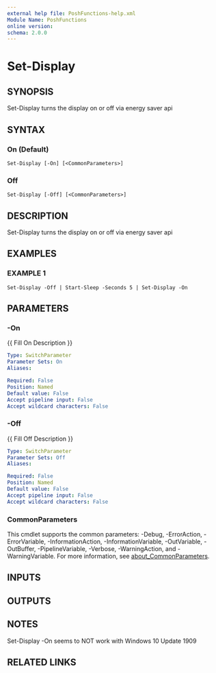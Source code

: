 ```yaml
---
external help file: PoshFunctions-help.xml
Module Name: PoshFunctions
online version:
schema: 2.0.0
---
```


# Set-Display

## SYNOPSIS
Set-Display turns the display on or off via energy saver api

## SYNTAX

### On (Default)
```
Set-Display [-On] [<CommonParameters>]
```

### Off
```
Set-Display [-Off] [<CommonParameters>]
```

## DESCRIPTION
Set-Display turns the display on or off via energy saver api

## EXAMPLES

### EXAMPLE 1
```
Set-Display -Off | Start-Sleep -Seconds 5 | Set-Display -On
```

## PARAMETERS

### -On
{{ Fill On Description }}

```yaml
Type: SwitchParameter
Parameter Sets: On
Aliases:

Required: False
Position: Named
Default value: False
Accept pipeline input: False
Accept wildcard characters: False
```

### -Off
{{ Fill Off Description }}

```yaml
Type: SwitchParameter
Parameter Sets: Off
Aliases:

Required: False
Position: Named
Default value: False
Accept pipeline input: False
Accept wildcard characters: False
```

### CommonParameters
This cmdlet supports the common parameters: -Debug, -ErrorAction, -ErrorVariable, -InformationAction, -InformationVariable, -OutVariable, -OutBuffer, -PipelineVariable, -Verbose, -WarningAction, and -WarningVariable. For more information, see [about_CommonParameters](http://go.microsoft.com/fwlink/?LinkID=113216).

## INPUTS

## OUTPUTS

## NOTES
Set-Display -On seems to NOT work with Windows 10 Update 1909

## RELATED LINKS
